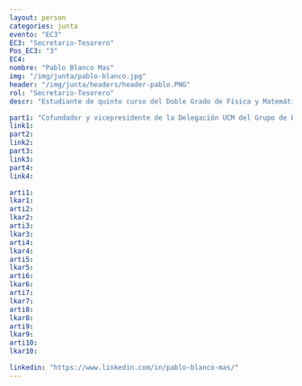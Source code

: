 ```yaml
---
layout: person
categories: junta
evento: "EC3"
EC3: "Secretario-Tesorero"
Pos_EC3: "3"
EC4: 
nombre: "Pablo Blanco Mas"
img: "/img/junta/pablo-blanco.jpg"
header: "/img/junta/headers/header-pablo.PNG"
rol: "Secretario-Tesorero"
descr: "Estudiante de quinto curso del Doble Grado de Física y Matemáticas en la Universidad Complutense de Madrid, buscando hacia dónde orientar su carrera en el futuro. Además, cellista en sus ratos libres, y amante de la lectura, el deporte, y la cocina."

part1: "Cofundador y vicepresidente de la Delegación UCM del Grupo de Estudiantes (- 06/2021), con la organización del Ciclo de conferencias Física desde el sofá y la visita al Instituto de Física Fundamental del CSIC, entre otros."
link1: 
part2:
link2:
part3: 
link3:
part4:
link4:

arti1:
lkar1: 
arti2:
lkar2:
arti3:
lkar3:
arti4:
lkar4:
arti5:
lkar5: 
arti6:
lkar6:
arti7:
lkar7: 
arti8:
lkar8:
arti9:
lkar9:
arti10:
lkar10:

linkedin: "https://www.linkedin.com/in/pablo-blanco-mas/"
---
```

